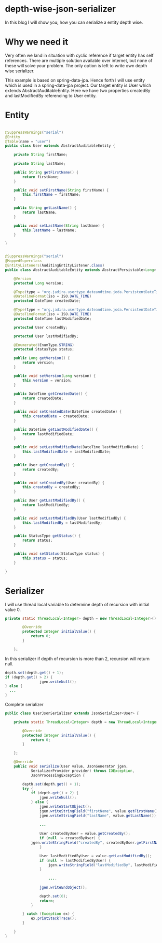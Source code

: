 depth-wise-json-serializer
==========================

In this blog I will show you, how you can serialize a entity  depth wise.

Why we need it
==============
Very often we land in situation with cyclic reference if target entity has self references. There are multiple solution available  over internet, but none of these will solve your problem. The only option is left to write own depth wise serializer.


This example is based on spring-data-jpa. Hence forth I will use entity which is used in a spring-data-jpa project. 
Our target entity is User which  extends AbstractAuditableEntity. Here we have two properties createdBy and lastModifiedBy  referencing to User entity.

Entity 
=======

```java

@SuppressWarnings("serial")
@Entity
@Table(name = "user")
public class User extends AbstractAuditableEntity {

	private String firstName;
	
	private String lastName;

	public String getFirstName() {
		return firstName;
	}

	public void setFirstName(String firstName) {
		this.firstName = firstName;
	}

	public String getLastName() {
		return lastName;
	}

	public void setLastName(String lastName) {
		this.lastName = lastName;
	}

}


@SuppressWarnings("serial")
@MappedSuperclass
@EntityListeners(AuditingEntityListener.class)
public class AbstractAuditableEntity extends AbstractPersistable<Long> implements Auditable<User, Long> {

    @Version
    protected Long version;

    @Type(type = "org.jadira.usertype.dateandtime.joda.PersistentDateTime")
    @DateTimeFormat(iso = ISO.DATE_TIME)
    protected DateTime createdDate;

    @Type(type = "org.jadira.usertype.dateandtime.joda.PersistentDateTime")
    @DateTimeFormat(iso = ISO.DATE_TIME)
    protected DateTime lastModifiedDate;

    protected User createdBy;

    protected User lastModifiedBy;

    @Enumerated(EnumType.STRING)
    protected StatusType status;

    public Long getVersion() {
	    return version;
    }

    public void setVersion(Long version) {
	    this.version = version;
    }
  
    public DateTime getCreatedDate() {
	    return createdDate;
    }

    public void setCreatedDate(DateTime createdDate) {
	    this.createdDate = createdDate;
    }

    public DateTime getLastModifiedDate() {
	    return lastModifiedDate;
    }

    public void setLastModifiedDate(DateTime lastModifiedDate) {
	    this.lastModifiedDate = lastModifiedDate;
    }

    public User getCreatedBy() {
	    return createdBy;
    }

    public void setCreatedBy(User createdBy) {
	    this.createdBy = createdBy;
    }

    public User getLastModifiedBy() {
	    return lastModifiedBy;
    }

    public void setLastModifiedBy(User lastModifiedBy) {
	    this.lastModifiedBy = lastModifiedBy;
    }

    public StatusType getStatus() {
	    return status;
    }

    public void setStatus(StatusType status) {
	    this.status = status;
    }

}
```

Serializer
==========

I will use thread local variable to determine depth of recursion with initial value 0.

```java
private static ThreadLocal<Integer> depth = new ThreadLocal<Integer>() {

		@Override
		protected Integer initialValue() {
			return 0;
		}

	};
```


In this serializer if depth of recursion is more than 2, recursion will return null.
```java
depth.set(depth.get() + 1);
if (depth.get() > 2) {
				jgen.writeNull();
} else {
  ...
}
```

Complete serializer
```java
public class UserJsonSerializer extends JsonSerializer<User> {

	private static ThreadLocal<Integer> depth = new ThreadLocal<Integer>() {

		@Override
		protected Integer initialValue() {
			return 0;
		}

	};

	@Override
	public void serialize(User value, JsonGenerator jgen,
			SerializerProvider provider) throws IOException,
			JsonProcessingException {

		depth.set(depth.get() + 1);
		try {
			if (depth.get() > 2) {
				jgen.writeNull();
			} else {
				jgen.writeStartObject();
				jgen.writeStringField("firstName", value.getFirstName());
				jgen.writeStringField("lastName", value.getLastName());
				
				...
			  
			  	User createdByUser = value.getCreatedBy();
				if (null != createdByUser) {
	        jgen.writeStringField("createdBy", createdByUser.getFirstName() + " " + createdByUser.getLastName());
				}

				User lastModifiedByUser = value.getLastModifiedBy();
				if (null != lastModifiedByUser) {
					jgen.writeStringField("lastModifiedBy", lastModifiedByUser.getFirstName() + " " + lastModifiedByUser.getLastName());
				}
				
        			....
        			
				jgen.writeEndObject();

				depth.set(0);
				return;
			}

		} catch (Exception ex) {
			ex.printStackTrace();
		}

	}
}
```








